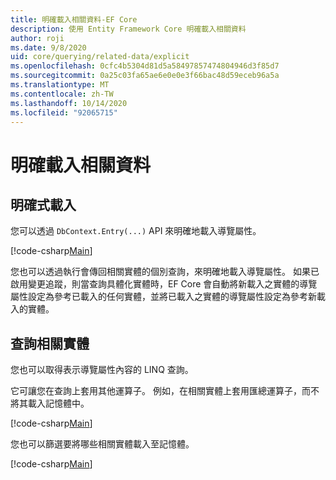 ```yaml
---
title: 明確載入相關資料-EF Core
description: 使用 Entity Framework Core 明確載入相關資料
author: roji
ms.date: 9/8/2020
uid: core/querying/related-data/explicit
ms.openlocfilehash: 0cfc4b5304d81d5a58497857474804946d3f85d7
ms.sourcegitcommit: 0a25c03fa65ae6e0e0e3f66bac48d59eceb96a5a
ms.translationtype: MT
ms.contentlocale: zh-TW
ms.lasthandoff: 10/14/2020
ms.locfileid: "92065715"
---
```

# <a name="explicit-loading-of-related-data"></a>明確載入相關資料

## <a name="explicit-loading"></a>明確式載入

您可以透過 `DbContext.Entry(...)` API 來明確地載入導覽屬性。

[!code-csharp[Main](../../../../samples/core/Querying/RelatedData/Program.cs#Eager)]

您也可以透過執行會傳回相關實體的個別查詢，來明確地載入導覽屬性。 如果已啟用變更追蹤，則當查詢具體化實體時，EF Core 會自動將新載入之實體的導覽屬性設定為參考已載入的任何實體，並將已載入之實體的導覽屬性設定為參考新載入的實體。

## <a name="querying-related-entities"></a>查詢相關實體

您也可以取得表示導覽屬性內容的 LINQ 查詢。

它可讓您在查詢上套用其他運算子。 例如，在相關實體上套用匯總運算子，而不將其載入記憶體中。

[!code-csharp[Main](../../../../samples/core/Querying/RelatedData/Program.cs#NavQueryAggregate)]

您也可以篩選要將哪些相關實體載入至記憶體。

[!code-csharp[Main](../../../../samples/core/Querying/RelatedData/Program.cs#NavQueryFiltered)]
